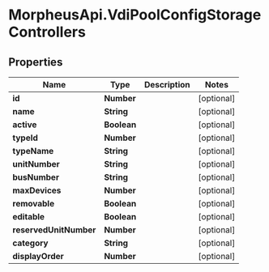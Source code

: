 # MorpheusApi.VdiPoolConfigStorageControllers

## Properties

Name | Type | Description | Notes
------------ | ------------- | ------------- | -------------
**id** | **Number** |  | [optional] 
**name** | **String** |  | [optional] 
**active** | **Boolean** |  | [optional] 
**typeId** | **Number** |  | [optional] 
**typeName** | **String** |  | [optional] 
**unitNumber** | **String** |  | [optional] 
**busNumber** | **String** |  | [optional] 
**maxDevices** | **Number** |  | [optional] 
**removable** | **Boolean** |  | [optional] 
**editable** | **Boolean** |  | [optional] 
**reservedUnitNumber** | **Number** |  | [optional] 
**category** | **String** |  | [optional] 
**displayOrder** | **Number** |  | [optional] 



